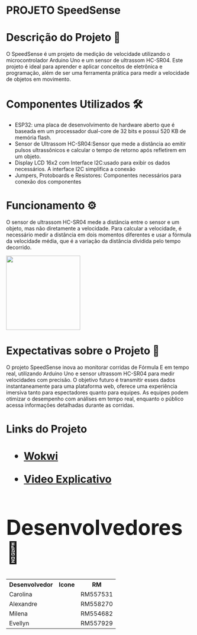 <h1>PROJETO SpeedSense<h1/>
<p>
<h1>Descrição do Projeto 📝</h1>
<p>O SpeedSense é um projeto de medição de velocidade utilizando o microcontrolador Arduino Uno e um sensor de ultrassom HC-SR04. Este projeto é ideal para aprender e aplicar conceitos de eletrônica e programação, além de ser uma ferramenta prática para medir a velocidade de objetos em movimento.<p/>
<h1>Componentes Utilizados 🛠️</h1>
<ul>
<li>ESP32: uma placa de desenvolvimento de hardware aberto que é baseada em um processador dual-core de 32 bits e possui 520 KB de memória flash.</li>
<li>Sensor de Ultrassom HC-SR04:Sensor que mede a distância ao emitir pulsos ultrassônicos e calcular o tempo de retorno após refletirem em um objeto.</li>
<li>Display LCD 16x2 com Interface I2C:usado para exibir os dados necessários. A interface I2C simplifica a conexão</li>
<li>Jumpers, Protoboards e Resistores: Componentes necessários para conexão dos componentes</li>
</ul>
<h1>Funcionamento ⚙️</h1>
<p> O sensor de ultrassom HC-SR04 mede a distância entre o sensor e um objeto, mas não diretamente a velocidade. Para calcular a velocidade, é necessário medir a distância em dois momentos diferentes e usar a fórmula da velocidade média, que é a variação da distância dividida pelo tempo decorrido.</p>
<img width= 200px src="https://s2-g1.glbimg.com/j4SEoceYzguiR3nEPTFFQrsH4vQ=/0x0:747x275/984x0/smart/filters:strip_icc()/i.s3.glbimg.com/v1/AUTH_59edd422c0c84a879bd37670ae4f538a/internal_photos/bs/2021/f/U/zAYHoqS9AppzlLnJ449Q/formula1.png">
<h1>Expectativas sobre o Projeto 🌟</h1>
<p>O projeto SpeedSense inova ao monitorar corridas de Fórmula E em tempo real, utilizando Arduino Uno e sensor ultrassom HC-SR04 para medir velocidades com precisão. O objetivo futuro é transmitir esses dados instantaneamente para uma plataforma web, oferece uma experiência imersiva tanto para espectadores quanto para equipes. As equipes podem otimizar o desempenho com análises em tempo real, enquanto o público acessa informações detalhadas durante as corridas.</p>
<h1>Links do Projeto<h1/>
<ul>
<li><p> <a href="https://wokwi.com/projects/410401052764585985">Wokwi<a/></p></li>
<li><p><a href="https://youtu.be/GgCMbqwymS8?si=sFx3MdheYlAv8_YZ"> Video Explicativo <a/></p></li>
</ul>
<h1>Desenvolvedores 🤝</h1>
<table>
<tr>
<th>Desenvolvedor</th>
<th>Icone</th>
<th>RM</th>
</tr>
<tr></tr>
<td>Carolina</td>
<td><a href="https://github.com/Linasferraz"></a></td>
<td>RM557531</td>
<tr>
<td>Alexandre </td>
<td><a href="https://github.com/alefaria577"></a></td>
<td>RM558270</td>
 </tr>
<tr>
<td>Milena</td>
<td><a href="https://github.com/MilenaCodinhoto"></a></td>
<td>RM554682</td>
 </tr>
 <tr>
<td>Evellyn</td>
<td><a href="https://github.com/evojeda"></a></td>
<td>RM557929</td>
 </tr>
</table>
</p>
